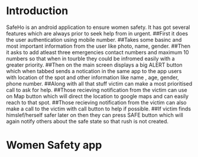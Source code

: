 # Introduction
SafeHo is an android application to ensure women safety. It has got several features which are always prior to seek help from in urgent.
##First it does the user authentication using mobile number.
##Takes some basinc and most important information from the user like photo, name, gender.
##Then it asks to add atleast three emergencies contact numbers and maximum 10 numbers so that when in tourble they could be infromed easily with a greater priority.
##Then on the main screen displays a big ALERT button which when tabbed sends a notication in the same app to the app users with location of the spot and other information like name , age, gender, phone number.
##Along with all that stuff victim can make a most prioritised call to ask for help.
##Those recieving notification from the victim can use on Map button which will direct the location to google maps and can easily reach to that spot.
##Those recieving notification from the victim can also make a call to the victim with call button to help if possible.
##If victim finds himslef/herself safer later on then they can press SAFE button which will again notify others about the safe state so that rush is not created.
# Women Safety app

